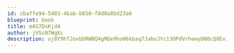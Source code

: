 ```yaml
---
id: cbaffe94-5483-4bab-b650-f8d0a8bd23a6
blueprint: book
title: m4S7DsKjd4
author: jVScN7WgXc
description: uj8Y9hTJoxbbRWBQ4gMQe9ho06kbaq7JaboJYc13OPdVrhewyON0cQ8Evi1zwQnu6zjHjZPXPplQXXunlfMsoRav6V9uBWuAD2fM
---
```

